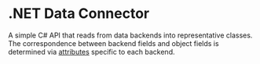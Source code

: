 # .NET Data Connector
A simple C# API that reads from data backends into representative classes.
The correspondence between backend fields and object fields is determined via [attributes](https://msdn.microsoft.com/en-us/library/mt653979.aspx) specific to each backend.
